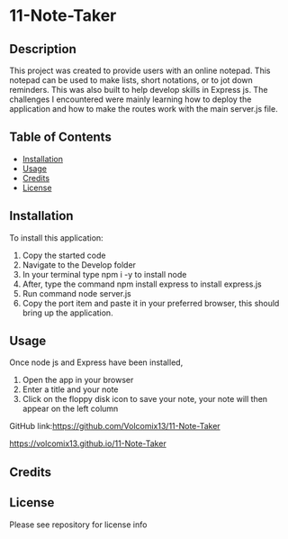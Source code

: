 # 11-Note-Taker

## Description
This project was created to provide users with an online notepad. This notepad can be used to make lists, short notations, or to jot down reminders. This was also built to help develop skills in Express js.
The challenges I encountered were mainly learning how to deploy the application and how to make the routes work with the main server.js file. 

## Table of Contents

- [Installation](#installation)
- [Usage](#usage)
- [Credits](#credits)
- [License](#license)

## Installation

To install this application:
1. Copy the started code
2. Navigate to the Develop folder
3. In your terminal type npm i -y to install node
4. After, type the command npm install express to install express.js
5. Run command node server.js
6. Copy the port item and paste it in your preferred browser, this should bring up the application. 


## Usage
Once node js and Express have been installed,
1. Open the app in your browser
2. Enter a title and your note
3. Click on the floppy disk icon to save your note, your note will then appear on the left column

GitHub link:https://github.com/Volcomix13/11-Note-Taker

https://volcomix13.github.io/11-Note-Taker

## Credits

## License
Please see repository for license info